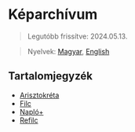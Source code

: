 # Képarchívum

> Legutóbb frissítve: 2024.05.13.

> Nyelvek: [Magyar](README.md), [English](README_en.md)

## Tartalomjegyzék
- [Arisztokréta](Arisztokreta/README.md)
- [Filc](Filc/README.md)
- [Napló+](Naplo+/README.md)
- [Refilc](Refilc/README.md)